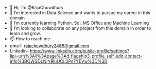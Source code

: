 - 👋 Hi, I’m @RajaChowdhury
- 👀 I’m interested in Data Science and wants to pursue my career in this domain
- 🌱 I’m currently learning Python, Sql, MS Office and Machine Learning 
- 💞️ I’m looking to collaborate on any project from this domain in order to learn and grow.
- 📫 How to reach me
-  gmail- rajachowdhury2468@gmail.com
- Linkedin- https://www.linkedin.com/public-profile/settings?lipi=urn%3Ali%3Apage%3Ad_flagship3_profile_self_edit_contact-info%3BQWGDLNjNRluUCL0Pn7YEVw%3D%3D

<!---
RajaChowdhury/RajaChowdhury is a ✨ special ✨ repository because its `README.md` (this file) appears on your GitHub profile.
You can click the Preview link to take a look at your changes.
--->

